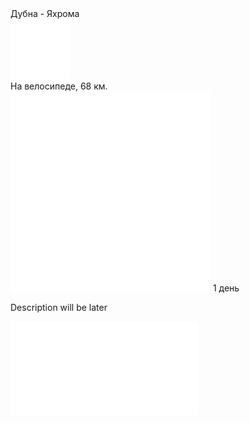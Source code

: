 
<link rel="stylesheet" href="../assets-custom/css/style-markdown.css">
<div class="cover-container" style="background-image: url('dubna-1600.jpg');">
	<div class="cover-text">
		<div class="cover-title">
            Дубна - Яхрома
        </div>
		<div class="cover-description">
			<div class="packages-location">
                <img loading="lazy" src="../assets-custom/bike-96.png" alt="" class="cover-icon">
                <div class="h4-default regular">На велосипеде, 68 км.</div>
            </div>
            <div>
                <img class="cover-icon" loading="lazy" src="../assets-custom/icon_time.png" alt=""  />
                <span>1 день</span>
            </div>
		</div>
	</div>
</div>

Description will be later


![📍 GPX track dubna-yahroma.gpx](dubna-yahroma.gpx)